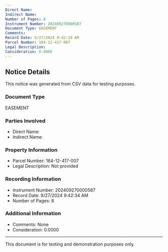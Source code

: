 ```yaml
---
Direct Name: 
Indirect Name: 
Number of Pages: 8
Instrument Number: 202409270000587
Document Type: EASEMENT
Comments: 
Record Date: 9/27/2024 9:42:34 AM
Parcel Number: 164-12-417-007
Legal Description: 
Consideration: 0.0000
---
```


## Notice Details

This notice was generated from CSV data for testing purposes.

### Document Type
EASEMENT

### Parties Involved
- Direct Name: 
- Indirect Name: 

### Property Information
- Parcel Number: 164-12-417-007
- Legal Description: Not provided

### Recording Information
- Instrument Number: 202409270000587
- Record Date: 9/27/2024 9:42:34 AM
- Number of Pages: 8

### Additional Information
- Comments: None
- Consideration: 0.0000

---

This document is for testing and demonstration purposes only.
